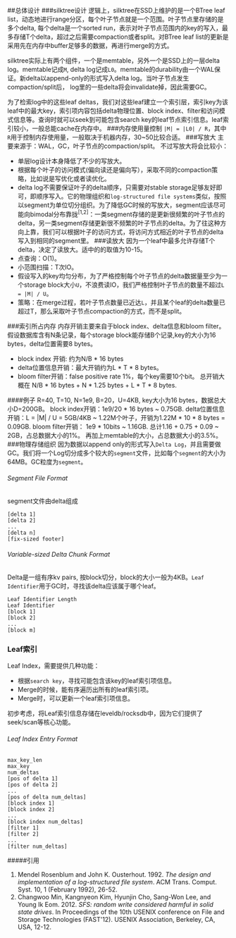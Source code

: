 ##总体设计
###silktree设计
逻辑上，silktree在SSD上维护的是一个BTree leaf list，动态地进行range分区，每个叶子节点就是一个范围。叶子节点里存储的是多个delta, 每个delta是一个sorted run，表示对叶子节点范围内的key的写入，最多存储T个delta，超过之后需要compaction或者split。对BTree leaf list的更新是采用先在内存中buffer足够多的数据，再进行merge的方式。

silktree实际上有两个组件，一个是memtable，另外一个是SSD上的一层delta log。memtable记成`M`, delta log记成`L0`。memtable的durability由一个WAL保证。新delta以append-only的形式写入delta log。当叶子节点发生compaction/split后， log里的一些delta将会invalidate掉，因此需要GC。

为了检索log中的这些leaf deltas，我们对这些leaf建立一个索引层，索引key为该leaf中的最大key，索引项内容包括delta物理位置、block index、filter和访问模式信息等。查询时就可以seek到可能包含search key的leaf节点索引信息。leaf索引较小，一般总能cache在内存中。
###内存使用量控制
```|M| = |L0| / R```，其中`R`用于控制内存使用量，一般取决于机器内存，30~50比较合适。
###写放大
主要来源于：WAL，GC，叶子节点的compaction/split。
不过写放大将会比较小：
* 单层log设计本身降低了不少的写放大。
* 根据每个叶子的访问模式(偏向读还是偏向写），采取不同的compaction策略，比如说是写优化或者读优化。
* delta log不需要保证叶子的delta顺序，只需要对stable storage足够友好即可，即顺序写入。它的物理组织和`log-structured file systems`类似，按照以segment为单位切分组织。为了降低GC时候的写放大，segment应该尽可能向bimodal分布靠拢<sup>[1,2]</sup>：一类segment存储的是更新很频繁的叶子节点的delta，另一类segment存储更新很不频繁的叶子节点的delta。为了往这种方向上靠，我们可以根据叶子的访问方式，将访问方式相近的叶子节点的delta写入到相同的segment里。
###读放大
因为一个leaf中最多允许存储T个delta，决定了读放大。适中的的取值为10-15。
* 点查询：O(1)。
* 小范围扫描：T次IO。
* 假设写入的key均匀分布，为了严格控制每个叶子节点的delta数据量至少为一个storage block大小`U`，不浪费读IO，我们严格控制叶子节点的数量不超过`L = |M| / U`。
* 策略：在merge过程，若叶子节点数量已近达`L`，并且某个leaf的delta数量已超过T，那么采取叶子节点compaction的方式，而不是split。

###索引所占内存
内存开销主要来自于block index、delta信息和bloom filter。假设数据库含有N条记录，每个storage block能存储B个记录,key的大小为16 bytes，delta位置需要8 bytes。

* block index 开销: 约为N/B * 16 bytes
* delta位置信息开销：最大开销约为L * T * 8 bytes。
* bloom filter开销：false positive rate 1%，每个key需要10个bit。
总开销大概在 N/B * 16 bytes + N * 1.25 bytes + L * T * 8 bytes.

####例子
    R=40, T=10, N=1e9,  B=20，U=4KB, key大小为16 bytes，数据总大小D=200GB。
    block index开销：1e9/20 * 16 bytes ~ 0.75GB. 
    delta位置信息开销：L = |M| / U = 5GB/4KB ~ 1.22M个叶子，开销为1.22M * 10 * 8 bytes = 0.09GB.
    bloom filter开销： 1e9 * 10bits ~ 1.16GB. 
    总计1.16 + 0.75 + 0.09 ~ 2GB，占总数据大小的1%。
    再加上memtable的大小，占总数据大小的3.5%。
###物理存储组织
因为数据以append only的形式写入`Delta Log`，并且需要做GC。我们将一个Log切分成多个较大的`segment`文件，比如每个`segment`的大小为64MB。GC粒度为`segment`。
###### Segment File Format
segment文件由delta组成
```text
[delta 1] 
[delta 2]
...
[delta n]
[fix-sized footer]
```

###### Variable-sized Delta Chunk Format
Delta是一组有序kv pairs, 按block切分，block的大小一般为4KB。`Leaf Identifier`用于GC时，寻找该delta应该属于哪个leaf。
```text
Leaf Identifier Length
Leaf Identifier
[block 1]
[block 2]
...
[block m]
```

### Leaf索引
Leaf Index，需要提供几种功能：
* 根据`search key`，寻找可能包含该key的leaf索引项信息。
* Merge的时候，能有序遍历出所有的leaf索引项。
* Merge时，可以更新一个leaf索引项信息。

初步考虑，将Leaf索引信息存储在leveldb/rocksdb中，因为它们提供了seek/scan等核心功能。
###### Leaf Index Entry Format
```text
max_key_len
max_key
num_deltas
[pos of delta 1]
[pos of delta 2]
...
[pos of delta num_deltas]
[block index 1]
[block index 2]
...
[block index num_deltas]
[filter 1]
[filter 2]
...
[filter num_deltas]
```
#####引用
1. Mendel Rosenblum and John K. Ousterhout. 1992. *The design and implementation of a log-structured file system*. ACM Trans. Comput. Syst. 10, 1 (February 1992), 26-52.
2. Changwoo Min, Kangnyeon Kim, Hyunjin Cho, Sang-Won Lee, and Young Ik Eom. 2012. *SFS: random write considered harmful in solid state drives*. In Proceedings of the 10th USENIX conference on File and Storage Technologies (FAST'12). USENIX Association, Berkeley, CA, USA, 12-12.
